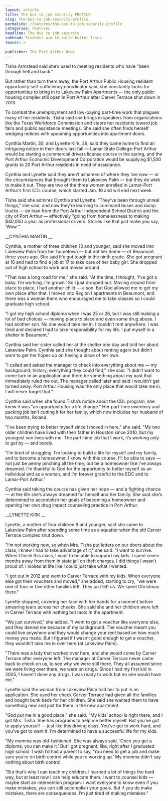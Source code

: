 ```yaml
---
layout: article
title: The bus to job security PROFILE
slug: the-bus-to-job-security-profile
permalink: /Features/the-bus-to-job-security-profile
categories: Features
headline: The bus to job security
subhead: Students aim to build better lives
teaser: >
  
publisher: The Port Arthur News
---
```


Tisha Armstead said she’s used to meeting residents who have "been through hell and back."

But rather than turn them away, the Port Arthur Public Housing resident opportunity self-sufficiency coordinator said, she constantly looks for opportunities to bring in to Lakeview Palm Apartments — the only public housing complex still open in Port Arthur after Carver Terrace shut down in 2013.

To combat the unemployment and low-paying part-time work that plagues many of her residents, Tisha said she brings in speakers from organizations like the Texas Workforce Commission and steers her residents toward job fairs and public assistance meetings. She said she often finds herself wedging notices with upcoming opportunities into apartment doors.

Cynthia Martin, 30, and Lynette Kirk, 29, said they came home to find an intriguing notice in their doors last fall — Lamar State College-Port Arthur would be starting a commercial drivers license course in the spring, and the Port Arthur Economic Development Corporation would be supplying $1,500 grants to 20 Port Arthur residents in need of assistance.

Cynthia and Lynette said they aren’t ashamed of where they live now — or the circumstances that brought them to Lakeview Palm — but they do wish to make it out. They are two of the three women enrolled in Lamar-Port Arthur’s first CDL course, which started Jan. 16 and will end next week.

Tisha said she admires Cynthia and Lynette. "They’ve been through unreal things," she said, and now they’re learning to command buses and dump trucks — on loan from the Port Arthur Independent School District and the city of Port Arthur — effectively "going from homelessness to making $40,000 a year as professional drivers. Stories like that just make you say, ‘Wow.’"

__CYNTHIA MARTIN __

Cynthia, a mother of three children 13 and younger, said she moved into Lakeview Palm from her hometown — but not her home — of Beaumont three years ago. She said life got tough in the ninth grade. She got pregnant at 16 and had to find a job at 17 to take care of her baby girl. She dropped out of high school to work and moved around.

"That was a long road for me," she said. "At the time, I thought, ‘I’ve got a baby. I’m working. I’m grown.’ So I just dropped out. Moving around from place to place, I had another child — a son. But God allowed me to get my own place after that. I moved into Region I apartments in Beaumont, and there was a woman there who encouraged me to take classes so I could graduate high school.

"I got my high school diploma when I was 25 or 26, but I was still making a lot of bad choices — moving place to place and even some drug abuse. I had another son. No one would take me in. I couldn’t rent anywhere. I was tired and decided I had to take responsibility for my life. I put myself in a shelter in Beaumont."

Cynthia said her sister called her at the shelter one day and told her about Lakeview Palm. Cynthia said she thought about renting again but didn’t want to get her hopes up on having a place of her own.

"I called and asked the manager to check into everything about me — my background, history, everything they could find," she said. "I didn’t want to come turn in an application and there be something about my past that immediately ruled me out. The manager called later and said I wouldn’t get turned away. Port Arthur Housing was the only place that would take me in. I will never forget that."

Cynthia said when she found Tisha’s notice about the CDL program, she knew it was "an opportunity for a life change." Her part-time inventory and packing job isn’t cutting it for her family, which now includes her husband of two months, Roland.

"I’ve been trying to better myself since I moved in here," she said. "My two older children have lived with their father in Houston since 2010, but my youngest son lives with me. The part-time job that I work, it’s working only to get by — and barely.

"I’m tired of struggling. I’m looking to build a life for myself and my family, and to become a homeowner. I know with this course, I’ll be able to save — not just be penny pinching all the time, but be a homeowner like I’ve always dreamed. I’m thankful to God for the opportunity to better myself as an individual and as a woman, and I’m forever grateful to the EDC and to Lamar-Port Arthur."

Cynthia said taking the course has given her hope — and a fighting chance — at the life she’s always dreamed for herself and her family. She said she’s determined to accomplish her goals of becoming a homeowner and opening her own drug impact counseling practice in Port Arthur.

__LYNETTE KIRK __

Lynette, a mother of four children 9 and younger, said she came to Lakeview Palm after spending some time as a squatter when the old Carver Terrace complex shut down.

"I’m not working now, so when Mrs. Tisha put letters on our doors about the class, I knew I had to take advantage of it," she said. "I want to survive. When I finish this class, I want to be able to support my kids. I spent seven months away from them in state jail on theft charges. I did things I wasn’t proud of. I looked at life like I could just take what I wanted.

"I got out in 2012 and went to Carver Terrace with my kids. When everyone else got their vouchers and moved," she added, starting to cry, "we were one of four or five other families left. They just left us. We spent Christmas there."

Lynette stopped, covering her face with her hands for a moment before smearing tears across her cheeks. She said she and her children were left in Carver Terrace with nothing but mold in the apartment.

"We just survived," she added. "I went to get a voucher like everyone else, and they denied me because of my background. The voucher meant you could live anywhere and they would change your rent based on how much money you made. But I figured if I wasn’t good enough to get a voucher, they wouldn’t take me in over here \(at Lakeview Palm\).

"There was a lady that worked over here, and she would come by Carver Terrace after everyone left. The manager at Carver Terrace never came back to check on us, to see why we were still there. They all assumed since we were living over there, we were on drugs. Since I had my first kid in 2005, I haven’t done any drugs. I was ready to work but no one would have me."

Lynette said the woman from Lakeview Palm told her to put in an application. She used her check Carver Terrace had given all the families and bought bunk beds for her children. She said she wanted them to have something new and just for them in the new apartment.

"God put me in a good place," she said. "My kids’ school is right there, and I got Mrs. Tisha. She has programs to help me better myself. But you’ve got to apply yourself — just like this driving class. You’ve got to work hard, and you’ve got to want it. I’m determined to have a successful life for my kids.

"My momma was old-fashioned. She was always said, ‘Once you get a diploma, you can make it.’ But I got pregnant, like, right after I graduated high school. I wish I’d had a parent to say, ‘You need to get a job and make sure you’re on birth control while you’re working up.’ My momma didn’t say nothing about birth control.

"But that’s why I can teach my children. I learned a lot of things the hard way, but at least now I can help educate them. I want to counsel kids — maybe start an intervention program. I want everyone to know even if you make mistakes, you can still accomplish your goals. But if you do make mistakes, there are consequences. I’m just tired of making mistakes."


